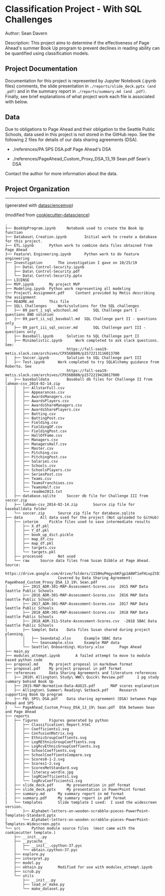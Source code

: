 # Classification Project - With SQL Challenges

Author: Sean Davern  

Description: This project aims to determine if the effectiveness of Page Ahead's summer Book Up program to prevent declines in reading ability can be quantified using classification models.

## Project Documentation

Documentation for this project is represented by Jupyter Notebook (.ipynb files) comments, the slide presentation in `./reports/slide_deck.pptx (and .pdf)` and in the summary report in `./reports/summary.md (and .pdf)`.  Finally, see brief explanations of what project work each file is associated with below.

## Data

Due to obligations to Page Ahead and their obligation to the Seattle Public Schools, data used in this project is not stored in the GitHub repo.  See the following 2 files for details of our data sharing agreements (DSA).

* ./references/PA SPS DSA.pdf	Page Ahead's DSA

* ./references/PageAhead_Custom_Proxy_DSA_13_19 Sean.pdf	Sean's DSA

Contact the author for more information about the data.


## Project Organization 
------------

(generated with [datasciencemvp](https://github.com/cliffclive/datasciencemvp/))

(modified from [cookiecutter-datascience](https://drivendata.github.io/cookiecutter-data-science/))

```
.
├── BookUpProgram.ipynb		Notebook used to create the Book Up function
├── Database\ Creation.ipynb		Initial work to create a database for this project. 
├── ETL.ipynb		Python work to combine data files obtained from Page Ahead
├── Feature\ Engineering.ipynb		Python work to do feature engineering
├── Investigation		The investigation I gave on 10/25/19
│   ├── Data\ Control-Security.ipynb
│   ├── Data\ Control-Security.pdf
│   └── Data\ Control-Security.pptx
├── LICENSE
├── MVP.ipynb		My project MVP
├── Modeling.ipynb	Python work representing all modeling
├── Project\ Assignment.pdf		Content provided by Metis describing the assignment
├── README.md		This file
├── SQL\ Challenges		Work/solutions for the SQL challenges
│   ├── 09_part_i_sql_w3school.md		SQL Challenge part I - questions AND solution
│   ├── 09_part_ii_sql_baseball.md	SQL Challenge part II - questions only
│   ├── 09_part_iii_sql_soccer.md		SQL Challenge part III - questions only
│   ├── Baseball.ipynb		Solution to SQL Challenge part II
│   ├── Minimalistic.ipynb		Work completed to ask slack questions. See:
							https://fall-sea19-metis.slack.com/archives/CPX56B88N/p1572213116013700
│   ├── Soccer.ipynb		Solution to SQL Challenge part III
│   ├── Test.ipynb		Work completed to try SQLAlchemy guidance from Roberto. See
							https://fall-sea19-metis.slack.com/archives/CPX56B88N/p1572219428017000
│   ├── baseballdata		Baseball db files for Challenge II from lahman-csv_2014-02-14.zip
│   │   ├── AllstarFull.csv
│   │   ├── Appearances.csv
│   │   ├── AwardsManagers.csv
│   │   ├── AwardsPlayers.csv
│   │   ├── AwardsShareManagers.csv
│   │   ├── AwardsSharePlayers.csv
│   │   ├── Batting.csv
│   │   ├── BattingPost.csv
│   │   ├── Fielding.csv
│   │   ├── FieldingOF.csv
│   │   ├── FieldingPost.csv
│   │   ├── HallOfFame.csv
│   │   ├── Managers.csv
│   │   ├── ManagersHalf.csv
│   │   ├── Master.csv
│   │   ├── Pitching.csv
│   │   ├── PitchingPost.csv
│   │   ├── Salaries.csv
│   │   ├── Schools.csv
│   │   ├── SchoolsPlayers.csv
│   │   ├── SeriesPost.csv
│   │   ├── Teams.csv
│   │   ├── TeamsFranchises.csv
│   │   ├── TeamsHalf.csv
│   │   └── readme2013.txt
│   ├── database.sqlite		Soccer db file for Challenge III from soccer.zip
│   ├── lahman-csv_2014-02-14.zip		Source zip file for baseballdata folder	
│   └── soccer.zip		Source zip file for database.sqlite
├── data		All data used for the project (Not uploaded to GitHub)
│   ├── interim		Pickle files used to save intermediate results
│   │   ├── X_df.pkl
│   │   ├── Y_df.pkl
│   │   ├── book_up_dict.pickle
│   │   ├── map_df.csv
│   │   ├── map_df.pkl
│   │   ├── targets.csv
│   │   └── targets.pkl
│   ├── processed		Not used
│   └── raw		Source data files from Susan Dibble at Page Ahead.  Source:
						https://drive.google.com/drive/folders/1150HuPmgyvbKFgp1A8WT1eFHixpZtD1q
						Covered by Data Sharing Agreement: PageAhead_Custom_Proxy_DSA_13_19\ Sean.pdf
│       ├── 2015_ADR-301-MAP-Assessment-Scores.csv	2015 MAP Data Seattle Public Schools
│       ├── 2016_ADR-301-MAP-Assessment-Scores.csv	2016 MAP Data Seattle Public Schools
│       ├── 2017_ADR-301-MAP-Assessment-Scores.csv	2017 MAP Data Seattle Public Schools
│       ├── 2018_ADR-301-MAP-Assessment-Scores.csv	2018 MAP Data Seattle Public Schools
│       ├── 2018_ADR-311-State-Assessment-Scores.csv  -2018 SBAC Data Seattle Public Schools
│       ├── Sample\ Data	Data files Susan shared during project planning.
│       │   ├── Seandata2.xlsx		Example SBAC data
│       │   └── Seansample.xlsx		Example MAP data
│       └── Seattle\ Onboarding\ History.xlsx		Page Ahead 
├── main.py
├── modules_attempt.ipynb		A failed attempt to move to module based python code
├── proposal.md		My project proposal in markdown format
├── proposal.pdf	My project proposal in pdf format
├── references		Data Sharing Agreements and literature references
│   ├── 2010\ Allington\ Study\ WWC\ Quick\ Review.pdf		1 pg study summary behind Book Up 
│   ├── 2015-MAP-Normative-Data-AUG15.pdf		MAP scores explanation
│   ├── Allington\ Summer\ Reading\ Setback.pdf		Research supporting Book Up program
│   ├── PA\ SPS\ DSA.pdf	Data sharing agreement (DSA) between Page Ahead and SPS
│   └── PageAhead_Custom_Proxy_DSA_13_19\ Sean.pdf	DSA between Sean and Page Ahead
├── reports
│   ├── figures		Figures generated by python
│   │   ├── Classification\ Report.html
│   │   ├── Coefficients1.svg
│   │   ├── ConfusionMatrix.svg
│   │   ├── EthnicGroupCoeffients.svg
│   │   ├── LogREthnicGroupCoeffients.svg
│   │   ├── LogRcvEthnicGroupCoeffients.svg
│   │   ├── SchoolCoeffients.svg
│   │   ├── SchoolCoeffientsCompare.svg
│   │   ├── Scores0-1-2.svg
│   │   ├── Scores1-2.svg
│   │   ├── ScoresMetStandard.svg
│   │   ├── literacy-wordle.jpg
│   │   ├── logRCoefficients1.svg
│   │   └── logRcvCoefficients1.svg
│   ├── slide_deck.pdf		My presentation in pdf format
│   ├── slide_deck.pptx		My presentation in PowerPoint format
|   ├── summary.md		My summary report in md format
|   ├── summary.pdf		My summary report in pdf format
│   └── templates		Slide template I used:  I used the widescreen version.
│       ├── Alphabet-letters-on-wooden-scrabble-pieces-PowerPoint-Templates-Standard.pptx
│       └── Alphabet-letters-on-wooden-scrabble-pieces-PowerPoint-Templates-Widescreen.pptx
└── src		Python module source files  (most came with the cookiecutter template.)
    ├── __init__.py
    ├── __pycache__
    │   ├── __init__.cpython-37.pyc
    │   └── obtain.cpython-37.pyc
    ├── explore.py
    ├── interpret.py
    ├── model.py
    ├── obtain.py		Modified for use with modules_attempt.ipynb
    ├── scrub.py
    └── utils
        ├── __init__.py
        ├── load_or_make.py
        └── make_dataset.py
```
